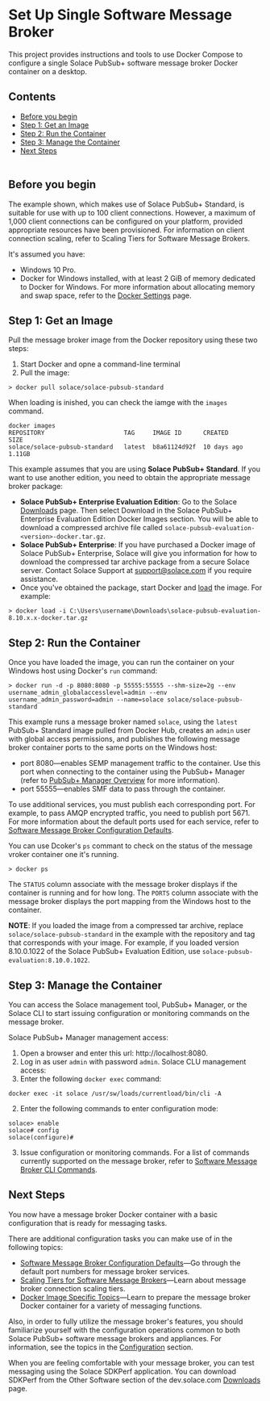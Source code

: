 Set Up Single Software Message Broker
=====
This project provides instructions and tools to use Docker Compose to configure a single Solace PubSub+ software message broker Docker container on a desktop. 
## Contents
* [Before you begin](#before-you-begin)
* [Step 1: Get an Image](#Step1) 
* [Step 2: Run the Container](#Step2) 
* [Step 3: Manage the Container](#Step3) 
* [Next Steps](#next-steps) 
<br><br>
<a name="before-you-begin"></a>
## Before you begin
The example shown, which makes use of Solace PubSub+ Standard, is suitable for use with up to 100 client connections. However, a maximum of 1,000 client connections can be configured on your platform, provided appropriate resources have been provisioned. For information on client connection scaling, refer to Scaling Tiers for Software Message Brokers.

It's assumed you have:

* Windows 10 Pro.
* Docker for Windows installed, with at least 2 GiB of memory dedicated to Docker for Windows. For more information about allocating memory and swap space, refer to the [Docker Settings](https://docs.docker.com/docker-for-windows/#advanced) page.
<a name="Step1"></a>
## Step 1: Get an Image
Pull the message broker image from the Docker repository using these two steps:
1. Start Docker and opne a command-line terminal
2. Pull the image:
```
> docker pull solace/solace-pubsub-standard
```
When loading is inished, you can check the iamge with the `images` command.
```
docker images
REPOSITORY                      TAG     IMAGE ID      CREATED       SIZE
solace/solace-pubsub-standard   latest  b8a61124d92f  10 days ago   1.11GB      
```
This example assumes that you are using **Solace PubSub+ Standard**. If you want to use another edition, you need to obtain the appropriate message broker package:
* **Solace PubSub+ Enterprise Evaluation Edition**: Go to the Solace [Downloads](https://dev.solace.com/downloads/) page. Then select Download in the Solace PubSub+ Enterprise Evaluation Edition Docker Images section. You will be able to download a compressed archive file called `solace-pubsub-evaluation-<version>-docker.tar.gz`.
* **Solace PubSub+ Enterprise**: If you have purchased a Docker image of Solace PubSub+ Enterprise, Solace will give you information for how to download the compressed tar archive package from a secure Solace server. Contact Solace Support at support@solace.com if you require assistance.
* Once you've obtained the package, start Docker and [load](https://docs.docker.com/engine/reference/commandline/load/) the image.
For example:
```
> docker load -i C:\Users\username\Downloads\solace-pubsub-evaluation-8.10.x.x-docker.tar.gz
```
<a name="Step2"></a>
## Step 2: Run the Container
Once you have loaded the image, you can run the container on your Windows host using Docker's `run` command:
```
> docker run -d -p 8080:8080 -p 55555:55555 --shm-size=2g --env username_admin_globalaccesslevel=admin --env username_admin_password=admin --name=solace solace/solace-pubsub-standard
```
This example runs a message broker named `solace`, using the `latest` PubSub+ Standard image pulled from Docker Hub, creates an `admin` user with global access permissions, and publishes the following message broker container ports to the same ports on the Windows host:
* port 8080—enables SEMP management traffic to the container. Use this port when connecting to the container using the PubSub+ Manager (refer to [PubSub+ Manager Overview](https://docs.solace.com/Solace-PubSub-Manager/PubSub-Manager-Overview.htm) for more information).
* port 55555—enables SMF data to pass through the container.

To use additional services, you must publish each corresponding port. For example, to pass AMQP encrypted traffic, you need to publish port 5671. For more information about the default ports used for each service, refer to [Software Message Broker Configuration Defaults](https://docs.solace.com/Configuring-and-Managing/SW-Broker-Specific-Config/SW-Broker-Configuration-Defaults.htm).

You can use Dcoker's `ps` commant to check on the status of the message vroker container one it's running.
```
> docker ps
```
The `STATUS` column associate with the message broker displays if the container is running and for how long.
The `PORTS` column associate with the message broker displays the port mapping from the Windows host to the container.

**NOTE**:  If you loaded the image from a compressed tar archive, replace `solace/solace-pubsub-standard` in the example with the repository and tag that corresponds with your image. For example, if you loaded version 8.10.0.1022 of the Solace PubSub+ Evaluation Edition, use `solace-pubsub-evaluation:8.10.0.1022`.

<a name="Step3"></a>
## Step 3: Manage the Container

You can access the Solace management tool, PubSub+ Manager, or the Solace CLI to start issuing configuration or monitoring commands on the message broker.

Solace PubSub+ Manager management access:
1. Open a browser and enter this url: http://localhost:8080.
2. Log in as user `admin` with password `admin`.
Solace CLU management access:
1. Enter the following `docker exec` command:
```
docker exec -it solace /usr/sw/loads/currentload/bin/cli -A
```
2. Enter the following commands to enter configuration mode:
```
solace> enable
solace# config
solace(configure)#
```
3. Issue configuration or monitoring commands. For a list of commands currently supported on the message broker, refer to [Software Message Broker CLI Commands](https://docs.solace.com/Solace-CLI/CLI-Reference/VMR_CLI_Commands.html).

<a name="next-steps"></a>
## Next Steps
You now have a message broker Docker container with a basic configuration that is ready for messaging tasks.

There are additional configuration tasks you can make use of in the following topics:
* [Software Message Broker Configuration Defaults](https://docs.solace.com/Configuring-and-Managing/SW-Broker-Specific-Config/SW-Broker-Configuration-Defaults.htm)—Go through the default port numbers for message broker services.
* [Scaling Tiers for Software Message Brokers](https://docs.solace.com/Configuring-and-Managing/SW-Broker-Specific-Config/Configuring-Conn-Scale-Tiers.htm)—Learn about message broker connection scaling tiers.
* [Docker Image Specific Topics](https://docs.solace.com/Configuring-and-Managing/SW-Broker-Specific-Config/Docker-Tasks/Container-Configuration-Tasks.htm)—Learn to prepare the message broker Docker container for a variety of messaging functions.

Also, in order to fully utilize the message broker's features, you should familiarize yourself with the configuration operations common to both Solace PubSub+ software message brokers and appliances. For information, see the topics in the [Configuration](https://docs.solace.com/Configuration.htm) section.

When you are feeling comfortable with your message broker, you can test messaging using the Solace SDKPerf application. You can download SDKPerf from the Other Software section of the dev.solace.com [Downloads](https://dev.solace.com/downloads/) page.
